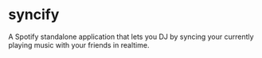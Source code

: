 # syncify
A Spotify standalone application that lets you DJ by syncing your currently playing music with your friends in realtime.
